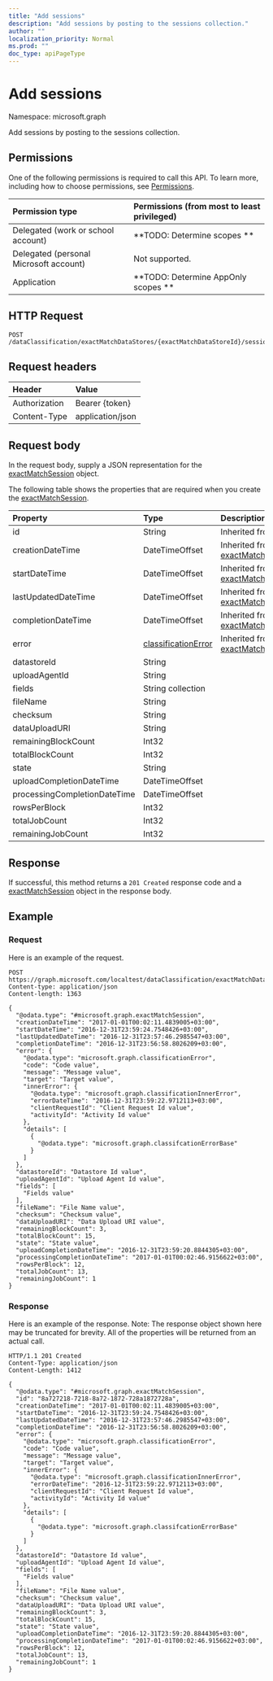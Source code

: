 ```yaml
---
title: "Add sessions"
description: "Add sessions by posting to the sessions collection."
author: ""
localization_priority: Normal
ms.prod: ""
doc_type: apiPageType
---
```


# Add sessions

Namespace: microsoft.graph

Add sessions by posting to the sessions collection.

## Permissions
One of the following permissions is required to call this API. To learn more, including how to choose permissions, see [Permissions](/concepts/permissions-reference.md).

|Permission type|Permissions (from most to least privileged)|
|:---|:---|
|Delegated (work or school account)|**TODO: Determine scopes **|
|Delegated (personal Microsoft account)|Not supported.|
|Application|**TODO: Determine AppOnly scopes **|

## HTTP Request
<!-- {
  "blockType": "ignored"
}
-->
``` http
POST /dataClassification/exactMatchDataStores/{exactMatchDataStoreId}/sessions/$ref
```

## Request headers
|Header|Value|
|:---|:---|
|Authorization|Bearer {token}|
|Content-Type|application/json|

## Request body
In the request body, supply a JSON representation for the [exactMatchSession](../resources/exactmatchsession.md) object.

The following table shows the properties that are required when you create the [exactMatchSession](../resources/exactmatchsession.md).

|Property|Type|Description|
|:---|:---|:---|
|id|String| Inherited from [entity](../resources/entity.md)|
|creationDateTime|DateTimeOffset| Inherited from [exactMatchJobBase](../resources/exactmatchjobbase.md)|
|startDateTime|DateTimeOffset| Inherited from [exactMatchJobBase](../resources/exactmatchjobbase.md)|
|lastUpdatedDateTime|DateTimeOffset| Inherited from [exactMatchJobBase](../resources/exactmatchjobbase.md)|
|completionDateTime|DateTimeOffset| Inherited from [exactMatchJobBase](../resources/exactmatchjobbase.md)|
|error|[classificationError](../resources/classificationerror.md)| Inherited from [exactMatchJobBase](../resources/exactmatchjobbase.md)|
|datastoreId|String||
|uploadAgentId|String||
|fields|String collection||
|fileName|String||
|checksum|String||
|dataUploadURI|String||
|remainingBlockCount|Int32||
|totalBlockCount|Int32||
|state|String||
|uploadCompletionDateTime|DateTimeOffset||
|processingCompletionDateTime|DateTimeOffset||
|rowsPerBlock|Int32||
|totalJobCount|Int32||
|remainingJobCount|Int32||



## Response
If successful, this method returns a `201 Created` response code and a [exactMatchSession](../resources/exactmatchsession.md) object in the response body.

## Example

### Request
Here is an example of the request.
<!-- {
  "blockType": "request",
  "name": "create_exactmatchsession_from_"
}
-->
``` http
POST https://graph.microsoft.com/localtest/dataClassification/exactMatchDataStores/{exactMatchDataStoreId}/sessions
Content-type: application/json
Content-length: 1363

{
  "@odata.type": "#microsoft.graph.exactMatchSession",
  "creationDateTime": "2017-01-01T00:02:11.4839005+03:00",
  "startDateTime": "2016-12-31T23:59:24.7548426+03:00",
  "lastUpdatedDateTime": "2016-12-31T23:57:46.2985547+03:00",
  "completionDateTime": "2016-12-31T23:56:58.8026209+03:00",
  "error": {
    "@odata.type": "microsoft.graph.classificationError",
    "code": "Code value",
    "message": "Message value",
    "target": "Target value",
    "innerError": {
      "@odata.type": "microsoft.graph.classificationInnerError",
      "errorDateTime": "2016-12-31T23:59:22.9712113+03:00",
      "clientRequestId": "Client Request Id value",
      "activityId": "Activity Id value"
    },
    "details": [
      {
        "@odata.type": "microsoft.graph.classifcationErrorBase"
      }
    ]
  },
  "datastoreId": "Datastore Id value",
  "uploadAgentId": "Upload Agent Id value",
  "fields": [
    "Fields value"
  ],
  "fileName": "File Name value",
  "checksum": "Checksum value",
  "dataUploadURI": "Data Upload URI value",
  "remainingBlockCount": 3,
  "totalBlockCount": 15,
  "state": "State value",
  "uploadCompletionDateTime": "2016-12-31T23:59:20.8844305+03:00",
  "processingCompletionDateTime": "2017-01-01T00:02:46.9156622+03:00",
  "rowsPerBlock": 12,
  "totalJobCount": 13,
  "remainingJobCount": 1
}
```

### Response
Here is an example of the response. Note: The response object shown here may be truncated for brevity. All of the properties will be returned from an actual call.
<!-- {
  "blockType": "response",
  "truncated": true,
  "@odata.type": "microsoft.graph.exactmatchsession"
}
-->
``` http
HTTP/1.1 201 Created
Content-Type: application/json
Content-Length: 1412

{
  "@odata.type": "#microsoft.graph.exactMatchSession",
  "id": "8a727218-7218-8a72-1872-728a1872728a",
  "creationDateTime": "2017-01-01T00:02:11.4839005+03:00",
  "startDateTime": "2016-12-31T23:59:24.7548426+03:00",
  "lastUpdatedDateTime": "2016-12-31T23:57:46.2985547+03:00",
  "completionDateTime": "2016-12-31T23:56:58.8026209+03:00",
  "error": {
    "@odata.type": "microsoft.graph.classificationError",
    "code": "Code value",
    "message": "Message value",
    "target": "Target value",
    "innerError": {
      "@odata.type": "microsoft.graph.classificationInnerError",
      "errorDateTime": "2016-12-31T23:59:22.9712113+03:00",
      "clientRequestId": "Client Request Id value",
      "activityId": "Activity Id value"
    },
    "details": [
      {
        "@odata.type": "microsoft.graph.classifcationErrorBase"
      }
    ]
  },
  "datastoreId": "Datastore Id value",
  "uploadAgentId": "Upload Agent Id value",
  "fields": [
    "Fields value"
  ],
  "fileName": "File Name value",
  "checksum": "Checksum value",
  "dataUploadURI": "Data Upload URI value",
  "remainingBlockCount": 3,
  "totalBlockCount": 15,
  "state": "State value",
  "uploadCompletionDateTime": "2016-12-31T23:59:20.8844305+03:00",
  "processingCompletionDateTime": "2017-01-01T00:02:46.9156622+03:00",
  "rowsPerBlock": 12,
  "totalJobCount": 13,
  "remainingJobCount": 1
}
```

